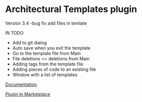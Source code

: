# Architectural Templates plugin

Version 3.4
 -bug fix add files in temlate

IN TODO
 - Add to git dialog
 - Auto save when you exit the template
 - Go to the template file from Main
 - File deletions == deletions from Main
 - Adding tags from the template file
 - Adding pieces of code to an existing file
 - Window with a list of templates

[Documentation](https://github.com/Louco11/ArchitecturalTemplates/wiki/Architectural-Templates)

[Plugin In Marketplace](https://plugins.jetbrains.com/plugin/16836-architectural-templates)
